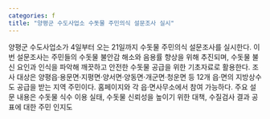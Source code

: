 ```yaml
---
categories: f
title: "양평군 수도사업소 수돗물 주민의식 설문조사 실시"
---
```

양평군 수도사업소가 4일부터 오는 21일까지 수돗물 주민의식 설문조사를 실시한다. 이번 설문조사는 주민들의 수돗물 불안감 해소와 음용률 향상을 위해 추진되며, 수돗물 불신 요인과 인식을 파악해 깨끗하고 안전한 수돗물 공급을 위한 기초자료로 활용한다. 조사 대상은 양평읍·용문면·지평면·양서면·양동면·개군면·청운면 등 12개 읍·면의 지방상수도 공급을 받는 지역 주민이다. 홈페이지와 각 읍·면사무소에서 참여 가능하다. 주요 설문 내용은 수돗물 식수 이용 실태, 수돗물 신뢰성을 높이기 위한 대책, 수질검사 결과 공표에 대한 주민 인지도